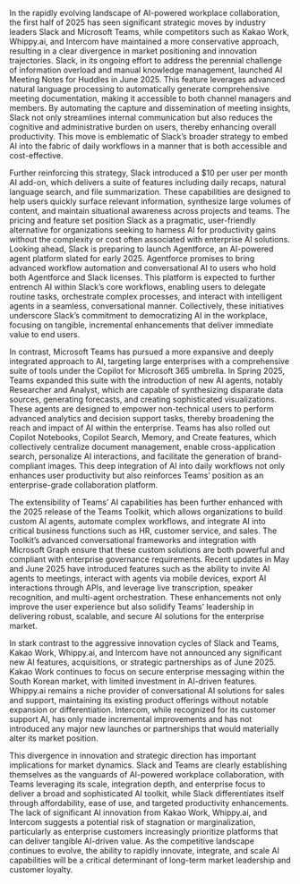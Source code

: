 In the rapidly evolving landscape of AI-powered workplace collaboration, the first half of 2025 has seen significant strategic moves by industry leaders Slack and Microsoft Teams, while competitors such as Kakao Work, Whippy.ai, and Intercom have maintained a more conservative approach, resulting in a clear divergence in market positioning and innovation trajectories. Slack, in its ongoing effort to address the perennial challenge of information overload and manual knowledge management, launched AI Meeting Notes for Huddles in June 2025. This feature leverages advanced natural language processing to automatically generate comprehensive meeting documentation, making it accessible to both channel managers and members. By automating the capture and dissemination of meeting insights, Slack not only streamlines internal communication but also reduces the cognitive and administrative burden on users, thereby enhancing overall productivity. This move is emblematic of Slack’s broader strategy to embed AI into the fabric of daily workflows in a manner that is both accessible and cost-effective.

Further reinforcing this strategy, Slack introduced a $10 per user per month AI add-on, which delivers a suite of features including daily recaps, natural language search, and file summarization. These capabilities are designed to help users quickly surface relevant information, synthesize large volumes of content, and maintain situational awareness across projects and teams. The pricing and feature set position Slack as a pragmatic, user-friendly alternative for organizations seeking to harness AI for productivity gains without the complexity or cost often associated with enterprise AI solutions. Looking ahead, Slack is preparing to launch Agentforce, an AI-powered agent platform slated for early 2025. Agentforce promises to bring advanced workflow automation and conversational AI to users who hold both Agentforce and Slack licenses. This platform is expected to further entrench AI within Slack’s core workflows, enabling users to delegate routine tasks, orchestrate complex processes, and interact with intelligent agents in a seamless, conversational manner. Collectively, these initiatives underscore Slack’s commitment to democratizing AI in the workplace, focusing on tangible, incremental enhancements that deliver immediate value to end users.

In contrast, Microsoft Teams has pursued a more expansive and deeply integrated approach to AI, targeting large enterprises with a comprehensive suite of tools under the Copilot for Microsoft 365 umbrella. In Spring 2025, Teams expanded this suite with the introduction of new AI agents, notably Researcher and Analyst, which are capable of synthesizing disparate data sources, generating forecasts, and creating sophisticated visualizations. These agents are designed to empower non-technical users to perform advanced analytics and decision support tasks, thereby broadening the reach and impact of AI within the enterprise. Teams has also rolled out Copilot Notebooks, Copilot Search, Memory, and Create features, which collectively centralize document management, enable cross-application search, personalize AI interactions, and facilitate the generation of brand-compliant images. This deep integration of AI into daily workflows not only enhances user productivity but also reinforces Teams’ position as an enterprise-grade collaboration platform.

The extensibility of Teams’ AI capabilities has been further enhanced with the 2025 release of the Teams Toolkit, which allows organizations to build custom AI agents, automate complex workflows, and integrate AI into critical business functions such as HR, customer service, and sales. The Toolkit’s advanced conversational frameworks and integration with Microsoft Graph ensure that these custom solutions are both powerful and compliant with enterprise governance requirements. Recent updates in May and June 2025 have introduced features such as the ability to invite AI agents to meetings, interact with agents via mobile devices, export AI interactions through APIs, and leverage live transcription, speaker recognition, and multi-agent orchestration. These enhancements not only improve the user experience but also solidify Teams’ leadership in delivering robust, scalable, and secure AI solutions for the enterprise market.

In stark contrast to the aggressive innovation cycles of Slack and Teams, Kakao Work, Whippy.ai, and Intercom have not announced any significant new AI features, acquisitions, or strategic partnerships as of June 2025. Kakao Work continues to focus on secure enterprise messaging within the South Korean market, with limited investment in AI-driven features. Whippy.ai remains a niche provider of conversational AI solutions for sales and support, maintaining its existing product offerings without notable expansion or differentiation. Intercom, while recognized for its customer support AI, has only made incremental improvements and has not introduced any major new launches or partnerships that would materially alter its market position.

This divergence in innovation and strategic direction has important implications for market dynamics. Slack and Teams are clearly establishing themselves as the vanguards of AI-powered workplace collaboration, with Teams leveraging its scale, integration depth, and enterprise focus to deliver a broad and sophisticated AI toolkit, while Slack differentiates itself through affordability, ease of use, and targeted productivity enhancements. The lack of significant AI innovation from Kakao Work, Whippy.ai, and Intercom suggests a potential risk of stagnation or marginalization, particularly as enterprise customers increasingly prioritize platforms that can deliver tangible AI-driven value. As the competitive landscape continues to evolve, the ability to rapidly innovate, integrate, and scale AI capabilities will be a critical determinant of long-term market leadership and customer loyalty.